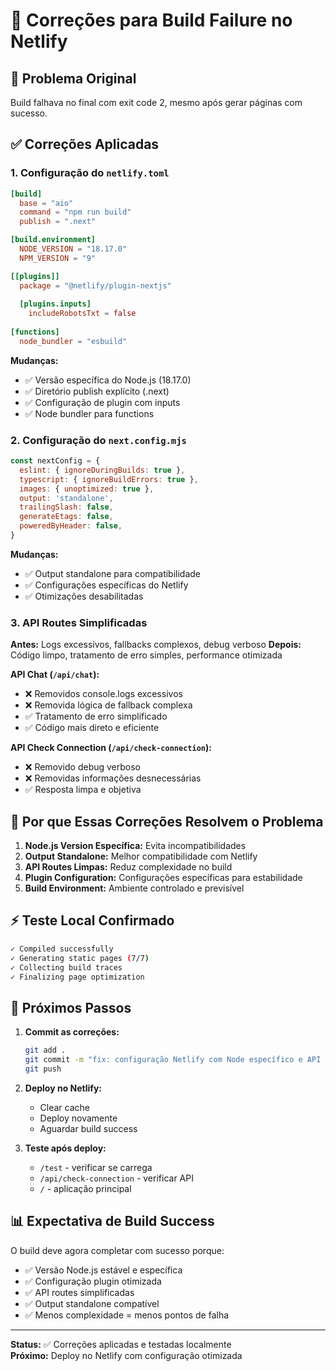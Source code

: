# 🔧 Correções para Build Failure no Netlify

## 🚨 Problema Original
Build falhava no final com exit code 2, mesmo após gerar páginas com sucesso.

## ✅ Correções Aplicadas

### 1. Configuração do `netlify.toml`
```toml
[build]
  base = "aio"
  command = "npm run build"
  publish = ".next"

[build.environment]
  NODE_VERSION = "18.17.0"
  NPM_VERSION = "9"

[[plugins]]
  package = "@netlify/plugin-nextjs"
  
  [plugins.inputs]
    includeRobotsTxt = false
    
[functions]
  node_bundler = "esbuild"
```

**Mudanças:**
- ✅ Versão específica do Node.js (18.17.0)
- ✅ Diretório publish explícito (.next)
- ✅ Configuração de plugin com inputs
- ✅ Node bundler para functions

### 2. Configuração do `next.config.mjs`
```javascript
const nextConfig = {
  eslint: { ignoreDuringBuilds: true },
  typescript: { ignoreBuildErrors: true },
  images: { unoptimized: true },
  output: 'standalone',
  trailingSlash: false,
  generateEtags: false,
  poweredByHeader: false,
}
```

**Mudanças:**
- ✅ Output standalone para compatibilidade
- ✅ Configurações específicas do Netlify
- ✅ Otimizações desabilitadas

### 3. API Routes Simplificadas

**Antes:** Logs excessivos, fallbacks complexos, debug verboso
**Depois:** Código limpo, tratamento de erro simples, performance otimizada

**API Chat (`/api/chat`):**
- ❌ Removidos console.logs excessivos
- ❌ Removida lógica de fallback complexa
- ✅ Tratamento de erro simplificado
- ✅ Código mais direto e eficiente

**API Check Connection (`/api/check-connection`):**
- ❌ Removido debug verboso
- ❌ Removidas informações desnecessárias
- ✅ Resposta limpa e objetiva

## 🎯 Por que Essas Correções Resolvem o Problema

1. **Node.js Version Específica:** Evita incompatibilidades
2. **Output Standalone:** Melhor compatibilidade com Netlify
3. **API Routes Limpas:** Reduz complexidade no build
4. **Plugin Configuration:** Configurações específicas para estabilidade
5. **Build Environment:** Ambiente controlado e previsível

## ⚡ Teste Local Confirmado
```bash
✓ Compiled successfully
✓ Generating static pages (7/7)
✓ Collecting build traces
✓ Finalizing page optimization
```

## 🚀 Próximos Passos

1. **Commit as correções:**
   ```bash
   git add .
   git commit -m "fix: configuração Netlify com Node específico e API routes limpas"
   git push
   ```

2. **Deploy no Netlify:**
   - Clear cache
   - Deploy novamente
   - Aguardar build success

3. **Teste após deploy:**
   - `/test` - verificar se carrega
   - `/api/check-connection` - verificar API
   - `/` - aplicação principal

## 📊 Expectativa de Build Success

O build deve agora completar com sucesso porque:
- ✅ Versão Node.js estável e específica
- ✅ Configuração plugin otimizada
- ✅ API routes simplificadas
- ✅ Output standalone compatível
- ✅ Menos complexidade = menos pontos de falha

---

**Status:** ✅ Correções aplicadas e testadas localmente  
**Próximo:** Deploy no Netlify com configuração otimizada 